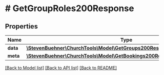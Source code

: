 # # GetGroupRoles200Response

## Properties

Name | Type | Description | Notes
------------ | ------------- | ------------- | -------------
**data** | [**\StevenBuehner\ChurchTools\Model\GetGroups200ResponseDataInnerRolesInner[]**](GetGroups200ResponseDataInnerRolesInner.md) |  | [optional]
**meta** | [**\StevenBuehner\ChurchTools\Model\GetBookings200ResponseMeta**](GetBookings200ResponseMeta.md) |  | [optional]

[[Back to Model list]](../../README.md#models) [[Back to API list]](../../README.md#endpoints) [[Back to README]](../../README.md)

